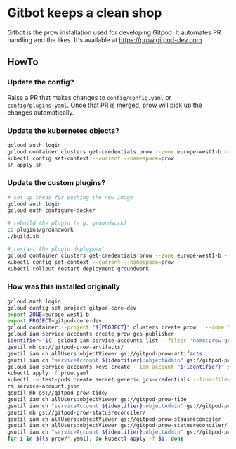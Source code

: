 # Gitbot keeps a clean shop

Gitbot is the prow installation used for developing Gitpod. It automates PR handling and the likes.
It's available at https://prow.gitpod-dev.com


## HowTo

### Update the config?
Raise a PR that makes changes to `config/config.yaml` or `config/plugins.yaml`. Once that PR is merged, prow will pick up the changes automatically.

### Update the kubernetes objects?
```bash
gcloud auth login
gcloud container clusters get-credentials prow --zone europe-west1-b --project gitpod-core-dev
kubectl config set-context --current --namespace=prow
sh apply.sh
```

### Update the custom plugins?
```bash
# set up creds for pushing the new image
gcloud auth login
gcloud auth configure-docker

# rebuild the plugin (e.g. groundwork)
cd plugins/groundwork
./build.sh

# restart the plugin deployment
gcloud container clusters get-credentials prow --zone europe-west1-b --project gitpod-core-dev
kubectl config set-context --current --namespace=prow
kubectl rollout restart deployment groundwork
```

### How was this installed originally
```bash
gcloud auth login
gcloud config set project gitpod-core-dev
export ZONE=europe-west1-b
export PROJECT=gitpod-core-dev
gcloud container --project "${PROJECT}" clusters create prow   --zone "${ZONE}" --machine-type n1-standard-4 --num-nodes 2
gcloud iam service-accounts create prow-gcs-publisher
identifier="$(  gcloud iam service-accounts list --filter 'name:prow-gcs-publisher' --format 'value(email)' )"
gsutil mb gs://gitpod-prow-artifacts/ 
gsutil iam ch allUsers:objectViewer gs://gitpod-prow-artifacts
gsutil iam ch "serviceAccount:${identifier}:objectAdmin" gs://gitpod-prow-artifacts
gcloud iam service-accounts keys create --iam-account "${identifier}" service-account.json
kubectl apply -f prow.yaml 
kubectl -n test-pods create secret generic gcs-credentials --from-file=service-account.json 
rm service-account.json 
gsutil mb gs://gitpod-prow-tide/ 
gsutil iam ch allUsers:objectViewer gs://gitpod-prow-tide
gsutil iam ch "serviceAccount:${identifier}:objectAdmin" gs://gitpod-prow-tide
gsutil mb gs://gitpod-prow-statusreconciler/ 
gsutil iam ch allUsers:objectViewer gs://gitpod-prow-stausreconciler
gsutil iam ch allUsers:objectViewer gs://gitpod-prow-statusreconciler/
gsutil iam ch "serviceAccount:${identifier}:objectAdmin" gs://gitpod-prow-statusreconciler/
for i in $(ls prow/*.yaml); do kubectl apply -f $i; done
```